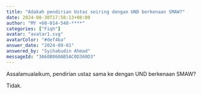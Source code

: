```yaml
---
title: "Adakah pendirian Ustaz seiring dengan UND berkenaan SMAW?"
date: 2024-08-30T17:58:13+08:00
author: "MY +60-014-540-****"
categories: ["Fiqh"]
avatar: "avatar1.svg"
avatarColor: "#def4ba"
answer_date: "2024-09-01"
answered_by: "Syihabudin Ahmad"
messageId: "3A60B860AB5AC0D360D3"
---
```


Assalamualaikum, pendirian ustaz sama ke dengan UND berkenaan SMAW?

<!--more-->

Tidak.
